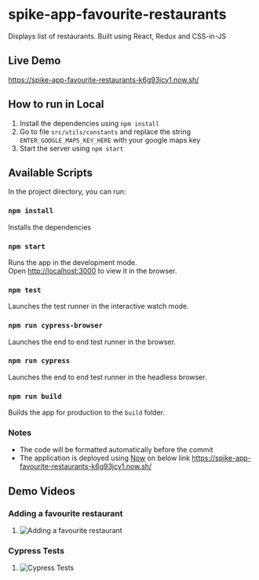 # spike-app-favourite-restaurants
Displays list of restaurants. Built using React, Redux and CSS-in-JS

## Live Demo
https://spike-app-favourite-restaurants-k6g93jcy1.now.sh/

## How to run in Local
1. Install the dependencies using `npm install`
2. Go to file `src/utils/constants` and replace the string `ENTER_GOOGLE_MAPS_KEY_HERE` with your google maps key
3. Start the server using `npm start`

## Available Scripts

In the project directory, you can run:

### `npm install`

Installs the dependencies

### `npm start`

Runs the app in the development mode.<br>
Open [http://localhost:3000](http://localhost:3000) to view it in the browser.

### `npm test`

Launches the test runner in the interactive watch mode.

### `npm run cypress-browser`

Launches the end to end test runner in the browser.

### `npm run cypress`

Launches the end to end test runner in the headless browser.

### `npm run build`

Builds the app for production to the `build` folder.


### Notes
- The code will be formatted automatically before the commit
- The application is deployed using [Now](https://zeit.co/now) on below link
  https://spike-app-favourite-restaurants-k6g93jcy1.now.sh/
  
## Demo Videos
### Adding a favourite restaurant
1. ![Adding a favourite restaurant](docs/AddingFavouriteRestaurants.gif)

### Cypress Tests
1. ![Cypress Tests](docs/CypressTests.gif)
